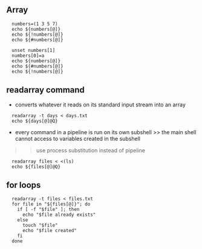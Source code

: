 ## Array
```
  numbers=(1 3 5 7)
  echo ${numbers[@]}
  echo ${!numbers[@]}
  echo ${#numbers[@]}

  unset numbers[1]
  numbers[0]=a
  echo ${numbers[@]}
  echo ${#numbers[@]}
  echo ${!numbers[@]}
```

## readarray command
- converts whatever it reads on its standard input stream into an array
```
  readarray -t days < days.txt
  echo ${days[@]@Q}
```
- every command in a pipeline is run on its own subshell >> the main shell cannot access to variables created in the subshell
>> use process substitution instead of pipeline
```
  readarray files < <(ls)
  echo ${files[@]@Q}
```

## for loops
```
  readarray -t files < files.txt
  for file in "${files[@]}"; do
    if [ -f "$file" ]; then
      echo "$file already exists"
    else
      touch "$file"
      echo "$file created"
    fi
  done
```